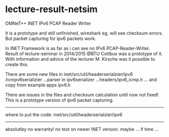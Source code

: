 # lecture-result-netsim
OMNeT++ INET IPv6 PCAP Reader Writer

It is a prototype and still unfinished, wireshark eg. will see checksum errors.
But packet capturing for ipv6 packets work.


In INET Framework is as far as i can see no IPv6 PCAP-Reader-Writer.
Result of lecture-seminar in 2014/2015 @BTU Cottbus was a prototype of it.
With information and advice of the lecturer M. Kirsche was it possible to create this.

There are some new files in inet/src/util/headerserialzier/ipv6
   /icmpv6serializier
...parser in ipv6serializer
...headers/ipv6_icmp.h
... and copy from example apps ipv6.h

There are issues in the files and checksum calculation until now not fixed!
This is a prototype version of ipv6 packet capturing.

_____________________________________________________________________________________

where to put the code: inet/src/util/headerserialzier/ipv6
_____________________________________________________________________________________

absolutley no warranty! no test on newer INET version. maybe ... if time ...


